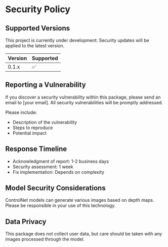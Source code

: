 # Security Policy

## Supported Versions

This project is currently under development. Security updates will be applied to the latest version.

| Version | Supported          |
| ------- | ------------------ |
| 0.1.x   | :white_check_mark: |

## Reporting a Vulnerability

If you discover a security vulnerability within this package, please send an email to [your email]. All security vulnerabilities will be promptly addressed.

Please include:
- Description of the vulnerability
- Steps to reproduce
- Potential impact

## Response Timeline

- Acknowledgment of report: 1-2 business days
- Security assessment: 1 week
- Fix implementation: Depends on complexity

## Model Security Considerations

ControlNet models can generate various images based on depth maps. Please be responsible in your use of this technology.

## Data Privacy

This package does not collect user data, but care should be taken with any images processed through the model.
